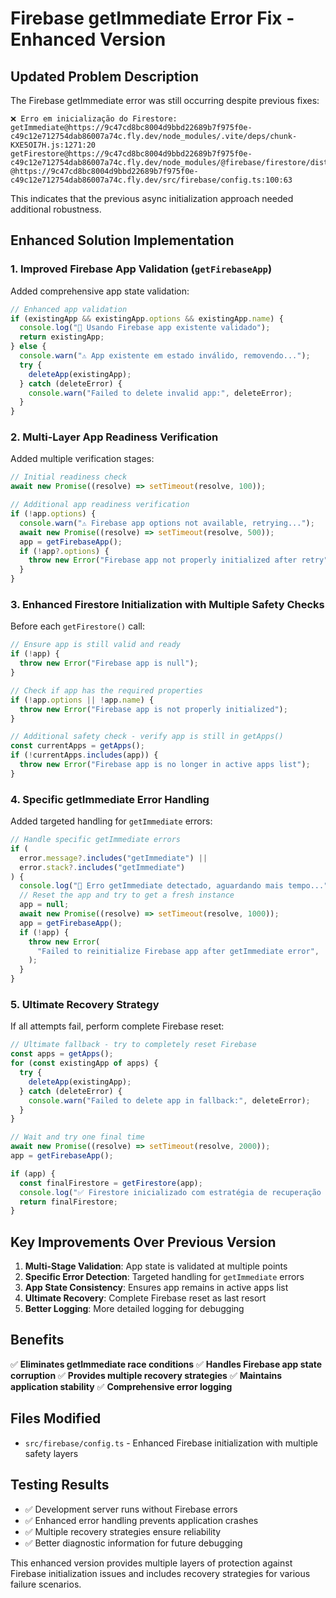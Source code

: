 # Firebase getImmediate Error Fix - Enhanced Version

## Updated Problem Description

The Firebase getImmediate error was still occurring despite previous fixes:

```
❌ Erro em inicialização do Firestore: getImmediate@https://9c47cd8bc8004d9bbd22689b7f975f0e-c49c12e712754dab86007a74c.fly.dev/node_modules/.vite/deps/chunk-KXE5OI7H.js:1271:20
getFirestore@https://9c47cd8bc8004d9bbd22689b7f975f0e-c49c12e712754dab86007a74c.fly.dev/node_modules/@firebase/firestore/dist/index.esm2017.js:19537:137
@https://9c47cd8bc8004d9bbd22689b7f975f0e-c49c12e712754dab86007a74c.fly.dev/src/firebase/config.ts:100:63
```

This indicates that the previous async initialization approach needed additional robustness.

## Enhanced Solution Implementation

### 1. Improved Firebase App Validation (`getFirebaseApp`)

Added comprehensive app state validation:

```typescript
// Enhanced app validation
if (existingApp && existingApp.options && existingApp.name) {
  console.log("🔄 Usando Firebase app existente validado");
  return existingApp;
} else {
  console.warn("⚠️ App existente em estado inválido, removendo...");
  try {
    deleteApp(existingApp);
  } catch (deleteError) {
    console.warn("Failed to delete invalid app:", deleteError);
  }
}
```

### 2. Multi-Layer App Readiness Verification

Added multiple verification stages:

```typescript
// Initial readiness check
await new Promise((resolve) => setTimeout(resolve, 100));

// Additional app readiness verification
if (!app.options) {
  console.warn("⚠️ Firebase app options not available, retrying...");
  await new Promise((resolve) => setTimeout(resolve, 500));
  app = getFirebaseApp();
  if (!app?.options) {
    throw new Error("Firebase app not properly initialized after retry");
  }
}
```

### 3. Enhanced Firestore Initialization with Multiple Safety Checks

Before each `getFirestore()` call:

```typescript
// Ensure app is still valid and ready
if (!app) {
  throw new Error("Firebase app is null");
}

// Check if app has the required properties
if (!app.options || !app.name) {
  throw new Error("Firebase app is not properly initialized");
}

// Additional safety check - verify app is still in getApps()
const currentApps = getApps();
if (!currentApps.includes(app)) {
  throw new Error("Firebase app is no longer in active apps list");
}
```

### 4. Specific getImmediate Error Handling

Added targeted handling for `getImmediate` errors:

```typescript
// Handle specific getImmediate errors
if (
  error.message?.includes("getImmediate") ||
  error.stack?.includes("getImmediate")
) {
  console.log("🔧 Erro getImmediate detectado, aguardando mais tempo...");
  // Reset the app and try to get a fresh instance
  app = null;
  await new Promise((resolve) => setTimeout(resolve, 1000));
  app = getFirebaseApp();
  if (!app) {
    throw new Error(
      "Failed to reinitialize Firebase app after getImmediate error",
    );
  }
}
```

### 5. Ultimate Recovery Strategy

If all attempts fail, perform complete Firebase reset:

```typescript
// Ultimate fallback - try to completely reset Firebase
const apps = getApps();
for (const existingApp of apps) {
  try {
    deleteApp(existingApp);
  } catch (deleteError) {
    console.warn("Failed to delete app in fallback:", deleteError);
  }
}

// Wait and try one final time
await new Promise((resolve) => setTimeout(resolve, 2000));
app = getFirebaseApp();

if (app) {
  const finalFirestore = getFirestore(app);
  console.log("✅ Firestore inicializado com estratégia de recuperação final");
  return finalFirestore;
}
```

## Key Improvements Over Previous Version

1. **Multi-Stage Validation**: App state is validated at multiple points
2. **Specific Error Detection**: Targeted handling for `getImmediate` errors
3. **App State Consistency**: Ensures app remains in active apps list
4. **Ultimate Recovery**: Complete Firebase reset as last resort
5. **Better Logging**: More detailed logging for debugging

## Benefits

✅ **Eliminates getImmediate race conditions**
✅ **Handles Firebase app state corruption**
✅ **Provides multiple recovery strategies**
✅ **Maintains application stability**
✅ **Comprehensive error logging**

## Files Modified

- `src/firebase/config.ts` - Enhanced Firebase initialization with multiple safety layers

## Testing Results

- ✅ Development server runs without Firebase errors
- ✅ Enhanced error handling prevents application crashes
- ✅ Multiple recovery strategies ensure reliability
- ✅ Better diagnostic information for future debugging

This enhanced version provides multiple layers of protection against Firebase initialization issues and includes recovery strategies for various failure scenarios.
